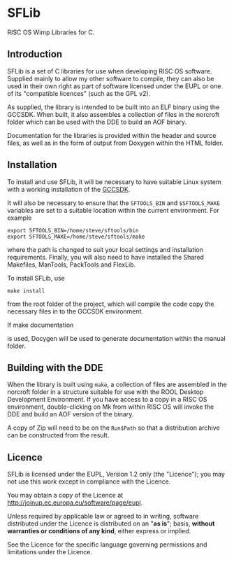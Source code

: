 SFLib
=====

RISC OS Wimp Libraries for C.


Introduction
------------

SFLib is a set of C libraries for use when developing RISC OS software. Supplied mainly to allow my other software to compile, they can also be used in their own right as part of software licensed under the EUPL or one of its "compatible licences" (such as the GPL v2).

As supplied, the library is intended to be built into an ELF binary using the GCCSDK. When built, it also assembles a collection of files in the norcroft folder which can be used with the DDE to build an AOF binary.

Documentation for the libraries is provided within the header and source files, as well as in the form of output from Doxygen within the HTML folder.


Installation
------------

To install and use SFLib, it will be necessary to have suitable Linux system with a working installation of the [GCCSDK](http://www.riscos.info/index.php/GCCSDK).

It will also be necessary to ensure that the `SFTOOLS_BIN` and `$SFTOOLS_MAKE` variables are set to a suitable location within the current environment. For example

	export SFTOOLS_BIN=/home/steve/sftools/bin
	export SFTOOLS_MAKE=/home/steve/sftools/make

where the path is changed to suit your local settings and installation requirements. Finally, you will also need to have installed the Shared Makefiles, ManTools, PackTools and FlexLib.

To install SFLib, use

	make install

from the root folder of the project, which will compile the code copy the necessary files in to the GCCSDK environment.

If
	make documentation

is used, Docygen will be used to generate documentation within the manual folder.


Building with the DDE
---------------------

When the library is built using `make`, a collection of files are assembled in the norcroft folder in a structure suitable for use with the ROOL Desktop Development Environment. If you have access to a copy in a RISC OS environment, double-clicking on Mk from within RISC OS will invoke the DDE and build an AOF version of the binary.

A copy of Zip will need to be on the `Run$Path` so that a distribution archive can be constructed from the result.


Licence
-------

SFLib is licensed under the EUPL, Version 1.2 only (the "Licence"); you may not use this work except in compliance with the Licence.

You may obtain a copy of the Licence at <http://joinup.ec.europa.eu/software/page/eupl>.

Unless required by applicable law or agreed to in writing, software distributed under the Licence is distributed on an "**as is**"; basis, **without warranties or conditions of any kind**, either express or implied.

See the Licence for the specific language governing permissions and limitations under the Licence.